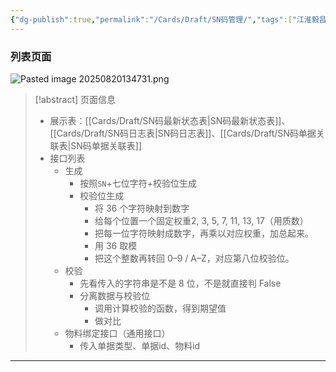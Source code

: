 ```yaml
---
{"dg-publish":true,"permalink":"/Cards/Draft/SN码管理/","tags":["江淮毅昌/蝶创I-MES/MES"]}
---
```



### 列表页面

![Pasted image 20250820134731.png](/img/user/Extras/Attachments/Pasted%20image%2020250820134731.png)


> [!abstract] 页面信息
> - 展示表：[[Cards/Draft/SN码最新状态表\|SN码最新状态表]]、[[Cards/Draft/SN码日志表\|SN码日志表]]、[[Cards/Draft/SN码单据关联表\|SN码单据关联表]]
> - 接口列表
> 	- 生成
> 		- 按照`SN`+七位字符+校验位生成
> 		- 校验位生成
> 			- 将 36 个字符映射到数字
> 			- 给每个位置一个固定权重2, 3, 5, 7, 11, 13, 17（用质数）
> 			- 把每一位字符映射成数字，再乘以对应权重，加总起来。
> 			- 用 36 取模
> 			- 把这个整数再转回 0–9 / A–Z，对应第八位校验位。
> 	- 校验
> 		- 先看传入的字符串是不是 8 位，不是就直接判 False
> 		- 分离数据与校验位
> 			- 调用计算校验的函数，得到期望值
> 			- 做对比
> 	- 物料绑定接口（通用接口）
> 		- 传入单据类型、单据id、物料id


---

